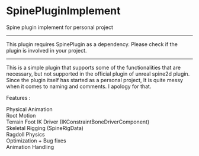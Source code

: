 # SpinePluginImplement
Spine plugin implement for personal project

-------------------------------------------

This plugin requires SpinePlugin as a dependency.
Please check if the plugin is involved in your project.

-------------------------------------------

This is a simple plugin that supports some of the functionalities that are necessary, but not supported in the official plugin of unreal spine2d plugin. 
Since the plugin itself has started as a personal project, It is quite messy when it comes to naming and comments. I apology for that.

Features : 

Physical Animation   
Root Motion   
Terrain Foot IK Driver (IKConstraintBoneDriverComponent)   
Skeletal Rigging (SpineRigData)   
Ragdoll Physics   
Optimization + Bug fixes   
Animation Handling   

